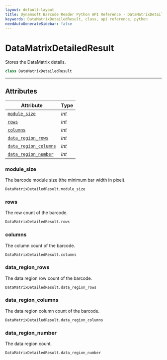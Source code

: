 ```yaml
---
layout: default-layout
title: Dynamsoft Barcode Reader Python API Reference - DataMatrixDetailedResult Class
keywords: DataMatrixDetailedResult, class, api reference, python
needAutoGenerateSidebar: false
---
```



# DataMatrixDetailedResult
Stores the DataMatrix details.

```python
class DataMatrixDetailedResult
```  

---

## Attributes
  
| Attribute | Type |
|---------- | ---- |
| [`module_size`](#module_size) | *int* |
| [`rows`](#rows) | *int* | 
| [`columns`](#columns) | *int* |
| [`data_region_rows`](#data_region_rows) | *int* | 
| [`data_region_columns`](#data_region_columns) | *int* |
| [`data_region_number`](#data_region_number) | *int* |


### module_size
The barcode module size (the minimum bar width in pixel).

```python
DataMatrixDetailedResult.module_size
```

### rows
The row count of the barcode.

```python
DataMatrixDetailedResult.rows
```

### columns
The column count of the barcode.

```python
DataMatrixDetailedResult.columns
```

### data_region_rows 
The data region row count of the barcode.

```python
DataMatrixDetailedResult.data_region_rows
```

### data_region_columns
The data region column count of the barcode.

```python
DataMatrixDetailedResult.data_region_columns
```

### data_region_number
The data region count.

```python
DataMatrixDetailedResult.data_region_number
```

